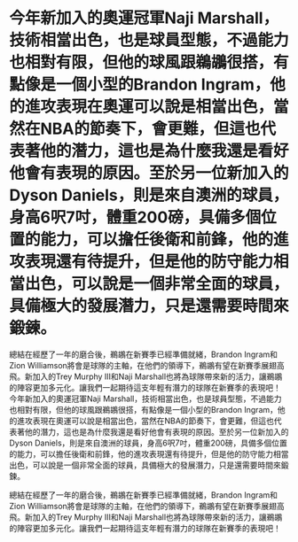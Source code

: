 #  今年新加入的奧運冠軍Naji Marshall，技術相當出色，也是球員型態，不過能力也相對有限，但他的球風跟鵜鶘很搭，有點像是一個小型的Brandon Ingram，他的進攻表現在奧運可以說是相當出色，當然在NBA的節奏下，會更難，但這也代表著他的潛力，這也是為什麼我還是看好他會有表現的原因。至於另一位新加入的Dyson Daniels，則是來自澳洲的球員，身高6呎7吋，體重200磅，具備多個位置的能力，可以擔任後衛和前鋒，他的進攻表現還有待提升，但是他的防守能力相當出色，可以說是一個非常全面的球員，具備極大的發展潛力，只是還需要時間來鍛鍊。

 總結在經歷了一年的磨合後，鵜鶘在新賽季已經準備就緒，Brandon Ingram和Zion Williamson將會是球隊的主軸，在他們的領導下，鵜鶘有望在新賽季展翅高飛。新加入的Trey Murphy III和Naji Marshall也將為球隊帶來新的活力，讓鵜鶘的陣容更加多元化。讓我們一起期待這支年輕有潛力的球隊在新賽季的表現吧！ 
  今年新加入的奧運冠軍Naji Marshall，技術相當出色，也是球員型態，不過能力也相對有限，但他的球風跟鵜鶘很搭，有點像是一個小型的Brandon Ingram，他的進攻表現在奧運可以說是相當出色，當然在NBA的節奏下，會更難，但這也代表著他的潛力，這也是為什麼我還是看好他會有表現的原因。至於另一位新加入的Dyson Daniels，則是來自澳洲的球員，身高6呎7吋，體重200磅，具備多個位置的能力，可以擔任後衛和前鋒，他的進攻表現還有待提升，但是他的防守能力相當出色，可以說是一個非常全面的球員，具備極大的發展潛力，只是還需要時間來鍛鍊。

 總結在經歷了一年的磨合後，鵜鶘在新賽季已經準備就緒，Brandon Ingram和Zion Williamson將會是球隊的主軸，在他們的領導下，鵜鶘有望在新賽季展翅高飛。新加入的Trey Murphy III和Naji Marshall也將為球隊帶來新的活力，讓鵜鶘的陣容更加多元化。讓我們一起期待這支年輕有潛力的球隊在新賽季的表現吧！